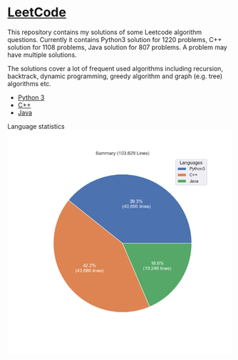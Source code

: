 # [LeetCode](https://leetcode.com/)

This repository contains my solutions of some Leetcode algorithm questions.
Currently it contains Python3 solution for 1220 problems, C++ solution for 1108 problems, Java solution for 807 problems.
A problem may have multiple solutions.

The solutions cover a lot of frequent used algorithms including recursion, backtrack, dynamic programming, greedy algorithm and graph (e.g. tree) algorithms etc.

* [Python 3](python3.md)
* [C++](cpp.md)
* [Java](java.md)

Language statistics
![summary](images/pie.png)
